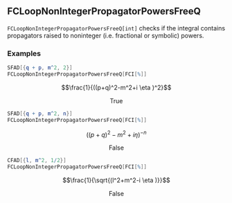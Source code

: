 ##  FCLoopNonIntegerPropagatorPowersFreeQ 

`FCLoopNonIntegerPropagatorPowersFreeQ[int]` checks if the integral contains propagators raised to noninteger (i.e. fractional or symbolic) powers.

###  Examples 

```mathematica
SFAD[{q + p, m^2, 2}]
FCLoopNonIntegerPropagatorPowersFreeQ[FCI[%]]
```

$$\frac{1}{((p+q)^2-m^2+i \eta )^2}$$

$$\text{True}$$

```mathematica
SFAD[{q + p, m^2, n}]
FCLoopNonIntegerPropagatorPowersFreeQ[FCI[%]]
```

$$((p+q)^2-m^2+i \eta )^{-n}$$

$$\text{False}$$

```mathematica
CFAD[{l, m^2, 1/2}]
FCLoopNonIntegerPropagatorPowersFreeQ[FCI[%]]
```

$$\frac{1}{\sqrt{(l^2+m^2-i \eta )}}$$

$$\text{False}$$